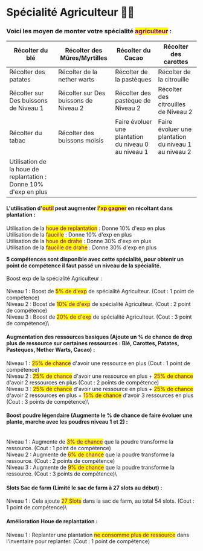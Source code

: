 # Spécialité Agriculteur 👨‍🌾

### **Voici les moyen de monter votre spécialité **<mark style="color:purple;">**agriculteur**</mark>** :**&#x20;



| Récolter du blé                                                  | Récolter des Mûres/Myrtilles          | Récolter du Cacao                                    | Récolter des carottes                                |
| ---------------------------------------------------------------- | ------------------------------------- | ---------------------------------------------------- | ---------------------------------------------------- |
| Récolter des patates                                             | Récolter de la nether warts           | Récolter de la pastèques                             | Récolter de la citrouille                            |
| Récolter sur Des buissons de Niveau 1                            | Récolter sur Des buissons de Niveau 2 | Récolter des pastèque de Niveau 2                    | Récolter des citrouilles de Niveau 2                 |
| Récolter du tabac                                                | Récolter des buissons moisis          | Faire évoluer une plantation du niveau 0 au niveau 1 | Faire évoluer une plantation du niveau 1 au niveau 2 |
| Utilisation de la houe de replantation : Donne 10% d'exp en plus |                                       |                                                      |                                                      |

####

#### L'utilisation d'<mark style="color:purple;">outil</mark> peut augmenter <mark style="color:purple;">l'xp gagner</mark> en récoltant dans plantation : &#x20;

Utilisation de la <mark style="color:purple;">houe de replantation</mark> : Donne 10% d'exp en plus \
Utilisation de la <mark style="color:purple;">faucille</mark> : Donne 10% d'exp en plus \
Utilisation de la <mark style="color:purple;">houe de drahe</mark> : Donne 30% d'exp en plus \
Utilisation de la <mark style="color:purple;">faucille de drahe</mark> : Donne 30% d'exp en plus

**5 compétences sont disponible avec cette spécialité, pour obtenir un point de compétence il faut passé un niveau de la spécialité.** \
\
Boost exp de la spécialité Agriculteur : \
\
Niveau 1 : Boost de <mark style="color:purple;">5% de d'exp</mark> de spécialité Agriculteur. (Cout : 1 point de compétence) \
Niveau 2 : Boost de <mark style="color:purple;">10% de d'exp</mark> de spécialité Agriculteur. (Cout : 2 point de compétence) \
Niveau 3 : Boost de <mark style="color:purple;">20% de d'exp</mark> de spécialité Agriculteur. (Cout : 3 point de compétence)\


#### Augmentation des ressources basiques (Ajoute un % de chance de drop plus de ressource sur certaines ressources : Blé, Carottes, Patates, Pastèques, Nether Warts, Cacao) : 

Niveau 1 : <mark style="color:purple;">25% de chance</mark> d'avoir une ressource en plus (Cout : 1 point de compétence) \
Niveau 2 : <mark style="color:purple;">25% de chance</mark> d'avoir une ressource en plus + <mark style="color:purple;">25% de chance</mark> d'avoir 2 ressources en plus (Cout : 2 points de compétence) \
Niveau 3 : <mark style="color:purple;">25% de chance</mark> d'avoir une ressource en plus + <mark style="color:purple;">25% de chance</mark> d'avoir 2 ressources en plus + <mark style="color:purple;">15% de chance</mark> d'avoir 3 ressources en plus (Cout : 3 points de compétence)\


#### Boost poudre légendaire (Augmente le % de chance de faire évoluer une plante, marche avec les poudres niveau 1 et 2) :&#x20;

\
Niveau 1 : Augmente de <mark style="color:purple;">3% de chance</mark> que la poudre transforme la ressource. (Cout : 1 point de compétence) \
Niveau 2 : Augmente de <mark style="color:purple;">6% de chance</mark> que la poudre transforme la ressource. (Cout : 2 points de compétence) \
Niveau 3 : Augmente de <mark style="color:purple;">9% de chance</mark> que la poudre transforme la ressource. (Cout : 3 points de compétence)\


#### Slots Sac de farm (Limité le sac de farm à 27 slots au début) : 

Niveau 1 : Cela ajoute <mark style="color:purple;">27 Slots</mark> dans la sac de farm, au total 54 slots. (Cout : 1 point de compétence)\


#### Amélioration Houe de replantation : 

Niveau 1 : Replanter une plantation <mark style="color:purple;">ne consomme plus de ressource</mark> dans l'inventaire pour replanter. (Cout : 1 point de compétence)
